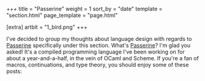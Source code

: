 +++
title = "Passerine"
weight = 1
sort_by = "date"
template = "section.html"
page_template = "page.html"

[extra]
artbit = "1_bird.png"
+++

I've decided to group my thoughts about language design with regards to [Passerine](https://passerine.io) specifically under this section. What's [Passerine](https://github.com/vrtbl/passerine)? I'm glad you asked! It's a compiled programming language I've been working on for about a year-and-a-half, in the vein of OCaml and Scheme. If you're a fan of macros, continuations, and type theory, you should enjoy some of these posts:
